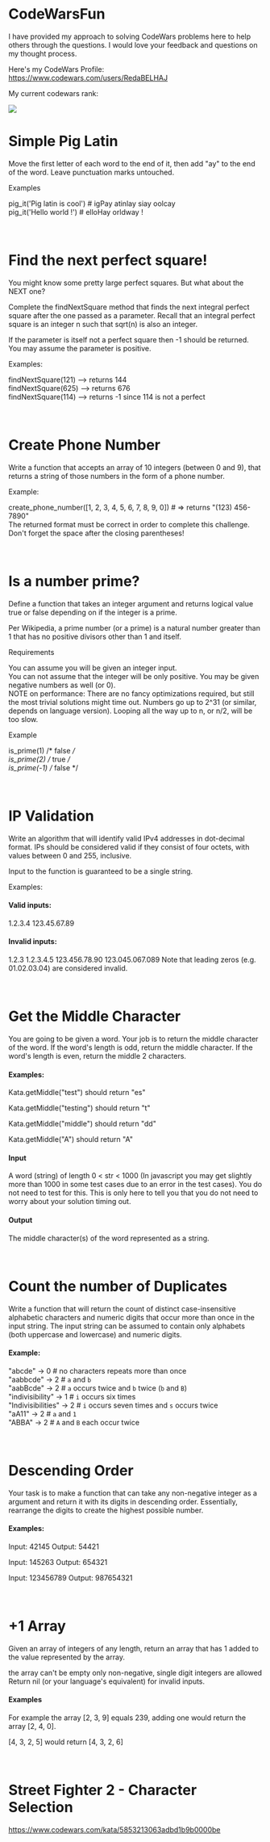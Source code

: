 # CodeWarsFun
I have provided my approach to solving CodeWars problems here to help others through the questions. I would love your feedback and questions on my thought process.

Here's my CodeWars Profile: https://www.codewars.com/users/RedaBELHAJ

My current codewars rank:

<img src = "https://www.codewars.com/users/RedaBELHAJ/badges/small" />

<br>

# Simple Pig Latin
Move the first letter of each word to the end of it, then add "ay" to the end of the word. Leave punctuation marks untouched.

Examples

pig_it('Pig latin is cool') # igPay atinlay siay oolcay <br/>
pig_it('Hello world !')     # elloHay orldway ! <br/>

<br>

# Find the next perfect square!
You might know some pretty large perfect squares. But what about the NEXT one?

Complete the findNextSquare method that finds the next integral perfect square after the one passed as a parameter. Recall that an integral perfect square is an integer n such that sqrt(n) is also an integer.

If the parameter is itself not a perfect square then -1 should be returned. You may assume the parameter is positive.

Examples:

findNextSquare(121) --> returns 144 <br/>
findNextSquare(625) --> returns 676 <br/>
findNextSquare(114) --> returns -1 since 114 is not a perfect 

<br>

# Create Phone Number
Write a function that accepts an array of 10 integers (between 0 and 9), that returns a string of those numbers in the form of a phone number.

Example:

create_phone_number([1, 2, 3, 4, 5, 6, 7, 8, 9, 0]) # => returns "(123) 456-7890" <br/>
The returned format must be correct in order to complete this challenge. <br/>
Don't forget the space after the closing parentheses! <br/>

<br>

# Is a number prime?
Define a function that takes an integer argument and returns logical value true or false depending on if the integer is a prime.

Per Wikipedia, a prime number (or a prime) is a natural number greater than 1 that has no positive divisors other than 1 and itself.

Requirements

You can assume you will be given an integer input. <br/>
You can not assume that the integer will be only positive. You may be given negative numbers as well (or 0). <br/>
NOTE on performance: There are no fancy optimizations required, but still the most trivial solutions might time out. Numbers go up to 2^31 (or similar, depends on language version). Looping all the way up to n, or n/2, will be too slow. <br/>

Example

is_prime(1)  /* false */ <br/>
is_prime(2)  /* true  */ <br/> 
is_prime(-1) /* false */ <br/>
 
<br>

# IP Validation
Write an algorithm that will identify valid IPv4 addresses in dot-decimal format. IPs should be considered valid if they consist of four octets, with values between 0 and 255, inclusive.

Input to the function is guaranteed to be a single string.

Examples:

#### Valid inputs:

1.2.3.4
123.45.67.89

#### Invalid inputs:

1.2.3
1.2.3.4.5
123.456.78.90
123.045.067.089
Note that leading zeros (e.g. 01.02.03.04) are considered invalid.

<br>

# Get the Middle Character
You are going to be given a word. Your job is to return the middle character of the word. If the word's length is odd, return the middle character. If the word's length is even, return the middle 2 characters.

#### Examples:

Kata.getMiddle("test") should return "es"

Kata.getMiddle("testing") should return "t"

Kata.getMiddle("middle") should return "dd"

Kata.getMiddle("A") should return "A"

#### Input

A word (string) of length 0 < str < 1000 (In javascript you may get slightly more than 1000 in some test cases due to an error in the test cases). You do not need to test for this. This is only here to tell you that you do not need to worry about your solution timing out.

#### Output

The middle character(s) of the word represented as a string.

<br>

# Count the number of Duplicates
Write a function that will return the count of distinct case-insensitive alphabetic characters and numeric digits that occur more than once in the input string. The input string can be assumed to contain only alphabets (both uppercase and lowercase) and numeric digits.

#### Example:

"abcde" -> 0 # no characters repeats more than once <br/>
"aabbcde" -> 2 # `a` and `b` <br/>
"aabBcde" -> 2 # `a` occurs twice and `b` twice (`b` and `B`) <br/>
"indivisibility" -> 1 # `i` occurs six times <br/>
"Indivisibilities" -> 2 # `i` occurs seven times and `s` occurs twice <br/>
"aA11" -> 2 # `a` and `1` <br/>
"ABBA" -> 2 # `A` and `B` each occur twice <br/>

<br>

# Descending Order
Your task is to make a function that can take any non-negative integer as a argument and return it with its digits in descending order. Essentially, rearrange the digits to create the highest possible number.

#### Examples:
Input: 42145 Output: 54421

Input: 145263 Output: 654321

Input: 123456789 Output: 987654321

<br>

# +1 Array
Given an array of integers of any length, return an array that has 1 added to the value represented by the array.

the array can't be empty
only non-negative, single digit integers are allowed
Return nil (or your language's equivalent) for invalid inputs.

#### Examples
For example the array [2, 3, 9] equals 239, adding one would return the array [2, 4, 0].

[4, 3, 2, 5] would return [4, 3, 2, 6]

<br>

# Street Fighter 2 - Character Selection
https://www.codewars.com/kata/5853213063adbd1b9b0000be
